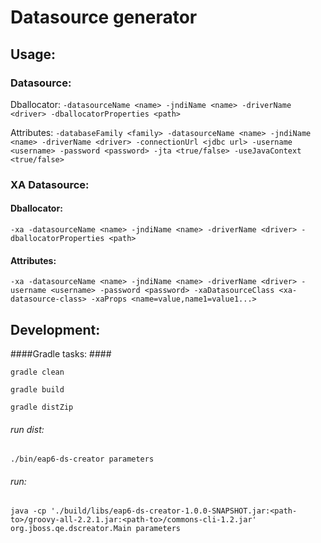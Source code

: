 # Datasource generator #


## Usage: ##

### Datasource: ###
Dballocator:
`-datasourceName <name> -jndiName <name> -driverName <driver> -dballocatorProperties <path>`

Attributes:
`-databaseFamily <family> -datasourceName <name> -jndiName <name> -driverName <driver> -connectionUrl <jdbc url> -username <username> -password <password> -jta <true/false> -useJavaContext <true/false>`

### XA Datasource: ###
#### Dballocator: ####
`-xa -datasourceName <name> -jndiName <name> -driverName <driver> -dballocatorProperties <path>`

#### Attributes: ####
`-xa -datasourceName <name> -jndiName <name> -driverName <driver> -username <username> -password <password> -xaDatasourceClass <xa-datasource-class> -xaProps <name=value,name1=value1...>`

## Development: ##

####Gradle tasks: ####

`gradle clean`

`gradle build`

`gradle distZip`

###### run dist: ######
`./bin/eap6-ds-creator parameters`

###### run: ######
`java -cp './build/libs/eap6-ds-creator-1.0.0-SNAPSHOT.jar:<path-to>/groovy-all-2.2.1.jar:<path-to>/commons-cli-1.2.jar'  org.jboss.qe.dscreator.Main parameters`


